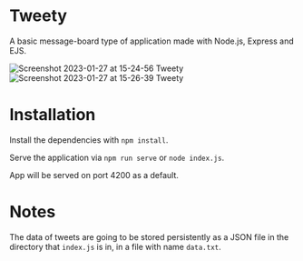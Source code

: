 # Tweety
A basic message-board type of application made with Node.js, Express and EJS. 


![Screenshot 2023-01-27 at 15-24-56 Tweety](https://user-images.githubusercontent.com/46249941/215087044-a7cca374-7571-4daf-81df-85ab5e31d038.png)
![Screenshot 2023-01-27 at 15-26-39 Tweety](https://user-images.githubusercontent.com/46249941/215087048-91bd2827-6058-46c7-8935-87a954032b37.png)


# Installation
Install the dependencies with `npm install`.

Serve the application via `npm run serve` or `node index.js`. 

App will be served on port 4200 as a default.


# Notes
The data of tweets are going to be stored persistently as a JSON file in the directory that `index.js` is in, in a file with name `data.txt`.
